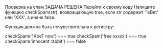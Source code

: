 Проверка на спам
ЗАДАЧА РЕШЕНА
Перейти к своему коду
Напишите функцию checkSpam(str), возвращающую true, если str содержит '1xBet' или 'XXX', а иначе false.

Функция должна быть нечувствительна к регистру:

checkSpam('1XbeT now') === true
checkSpam('free xxxxx') === true
checkSpam('innocent rabbit') === false
